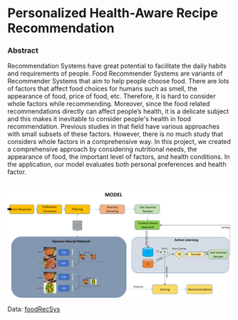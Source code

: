 # Personalized Health-Aware Recipe Recommendation

<h3> Abstract </h3>

<p style="margin-top:0px">
Recommendation Systems have great potential to facilitate the daily habits and requirements of people. 
Food Recommender Systems are variants of Recommender Systems that aim to help people choose food. 
There are lots of factors that affect food choices for humans such as smell, the appearance of food, price of food, etc.
Therefore, it is hard to consider whole factors while recommending. Moreover, since the food related recommendations directly can affect people’s health, 
it is a delicate subject and this makes it inevitable to consider people's health in food recommendation.
Previous studies in that field have various  approaches with small subsets of these factors. However, there is no much study that considers whole factors in a comprehensive way.
In this project, we created a comprehensive approach by considering nutritional needs, the
appearance of food, the important level of factors, and health conditions.
In the application, our model evaluates both personal preferences and health factor.
</p><br/>

<img src="model.png">

Data: <a href="https://www.kaggle.com/datasets/elisaxxygao/foodrecsysv1?resource=download&select=core-data_recipe.csv">foodRecSys</a>
